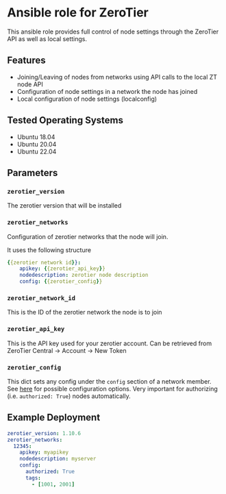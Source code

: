 # Ansible role for ZeroTier

This ansible role provides full control of node settings through the ZeroTier API as well as local settings.

## Features

- Joining/Leaving of nodes from networks using API calls to the local ZT node API
- Configuration of node settings in a network the node has joined
- Local configuration of node settings (localconfig)

## Tested Operating Systems

- Ubuntu 18.04
- Ubuntu 20.04
- Ubuntu 22.04

## Parameters

### `zerotier_version`

The zerotier version that will be installed

### `zerotier_networks`

Configuration of zerotier networks that the node will join.

It uses the following structure

```yaml
{{zerotier network id}}:
    apikey: {{zerotier_api_key}}
    nodedescription: zerotier node description
    config: {{zerotier_config}}
```

### `zerotier_network_id`

This is the ID of the zerotier network the node is to join

### `zerotier_api_key`

This is the API key used for your zerotier account.
Can be retrieved from ZeroTier Central -> Account -> New Token

### `zerotier_config`

This dict sets any config under the `config` section of a network member. See [here](https://docs.zerotier.com/central/v1/#operation/getNetworkMember) for possible configuration options. Very important for authorizing (i.e. `authorized: True`) nodes automatically.

## Example Deployment

```yaml
zerotier_version: 1.10.6
zerotier_networks:
  12345:
    apikey: myapikey
    nodedescription: myserver
    config:
      authorized: True
      tags:
        - [1001, 2001]
```

